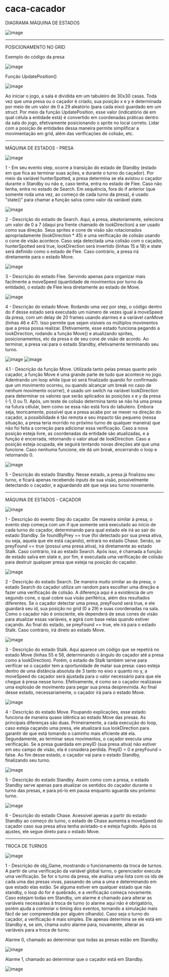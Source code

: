 # caca-cacador

DIAGRAMA MÁQUINA DE ESTADOS

![image](https://user-images.githubusercontent.com/89395563/195960891-b35e4912-c983-46ba-8b55-7ab44c85ffe0.png)

-----------------------------------------------------------------------------------------------------------------------------------------------------------------------

POSICIONAMENTO NO GRID

Exemplo do código da presa

![image](https://user-images.githubusercontent.com/89395563/195962299-972cb85f-e3bd-48b6-b7eb-327b24e624bc.png)

Função UpdatePosition()

![image](https://user-images.githubusercontent.com/89395563/195962308-0f350946-1179-44e1-907b-a3f2c0d1966c.png)

Ao iniciar o jogo, a sala é dividida em um tabuleiro de 30x30 casas. Toda vez que uma presa ou o caçador é criado, sua posição x e y é determinada por meio de um valor de 0 a 29 aleatório (para cada eixo) guardado em um struct. Por meio da função UpdatePosition, esse valor (indicatório de em qual célula a entidade está) é convertido em coordenadas práticas dentro da sala do jogo, efetivamente posicionando o sprite no local correto. Lidar com a posição de entidades dessa maneira permite simplificar a movimentação em grid, além das verificações de colisão, etc.

-----------------------------------------------------------------------------------------------------------------------------------------------------------------------

MÁQUINA DE ESTADOS - PRESA

![image](https://user-images.githubusercontent.com/89395563/195960946-88b2cb91-bec5-4a55-b7c1-00afbef025c4.png)

1 - Em seu evento step, ocorre a transição do estado de Standby (estado em que fica ao terminar suas ações, e durante o turno do caçador). Por meio da variável hunterSpotted, a presa determina se ela avistou o caçador durante o Standby ou não e, caso tenha, entra no estado de Flee. Caso não tenha, entra no estado de Search. Em sequência, fora do if anterior (que somente roda uma vez, ao começo de cada turno da presa), é usado "state()" para chamar a função salva como valor da variável state.


![image](https://user-images.githubusercontent.com/89395563/195961134-9c32774f-fc02-4929-b371-e62be5de9cd2.png)

2 - Descrição do estado de Search. Aqui, a presa, aleatoriamente, seleciona um valor de 0 a 7 (daqui pra frente chamado de lookDirection) a ser usado como sua direção. Seus sprites e cone de visão são rotacionados apropriadamente (lookDirection * 45) e uma verificação de colisão usando o cone de visão acontece. Caso seja detectada uma colisão com o caçador, hunterSpotted será true, lookDirection será invertido (linhas 15 a 18) e state será definido como o estado de Flee. Caso contrário, a presa irá diretamente para o estado Move.

![image](https://user-images.githubusercontent.com/89395563/195962457-3d5516eb-587c-48c6-a4d7-fd45da06bbfe.png)

3 - Descrição do estado Flee. Servindo apenas para organizar mais facilmente a moveSpeed (quantidade de movimentos por turno da entidade), o estado de Flee leva diretamente ao estado de Move.

![image](https://user-images.githubusercontent.com/89395563/195962481-5b67140c-3771-4226-9fb5-b49ea0ed7fd2.png)

4 - Descrição do estado Move. Rodando uma vez por step, o código dentro do if desse estado será executado um número de vezes igual à moveSpeed da presa, com um delay de 20 frames usando alarmes e a variável canMove (linhas 46 e 47). Isso permite que sejam visíveis os múltiplos movimentos que a presa possa realizar.
Efetivamente, esse estado funciona pegando a lookDirection, rodando a função Move() e atualizando sprites, posicionamentos, etc da presa e de seu cone de visão de acordo. Ao terminar, a presa vai para o estado Standby, efetivamente terminando seu turno.

![image](https://user-images.githubusercontent.com/89395563/195962642-32aa2ba5-b424-47e2-b6fa-ff24567b5b5f.png)
![image](https://user-images.githubusercontent.com/89395563/195962648-094ee361-d552-41d3-8baf-21c8acda81c6.png)

4.1 - Descrição da função Move. Utilizada tanto pelas presas quanto pelo caçador, a função Move é uma grande parte de tudo que acontece no jogo. Adentrando um loop while (que só será finalizado quando for confirmado que um movimento ocorreu, ou quando alcançar um break no caso de nenhum movimento ocorrer), é usado um switch na variável lookDirection para determinar os valores que serão aplicados às posições x e y da presa (-1, 0 ou 1). Após, um teste de colisão determina tanto se não há uma presa na futura célular, bem como se essa não está fora do tabuleiro. Embora seja, teoricamente, possível que a presa acabe por se mexer na direção do caçador, a possibilidade é tão remota e seu impacto tão pequeno (nessa situação, a presa teria morrido no próximo turno de qualquer maneira) que não foi feita a correção para adicionar essa verificação. Caso a nova posição esteja livre, as coordenadas da entidade são atualizadas, e a função é encerrada, retornando o valor atual de lookDirection. Caso a posição esteja ocupada, ele seguirá tentando novas direções até que uma funcione. Caso nenhuma funcione, ele dá um break, encerrando o loop e retornando 0.

![image](https://user-images.githubusercontent.com/89395563/195962863-15d2579d-f592-409e-ad8b-a95f6e95d8ea.png)

5 - Descrição do estado Standby. Nesse estado, a presa já finalizou seu turno, e ficará apenas recebendo inputs de sua visão, possivelmente detectando o caçador, e aguardando até que seja seu turno novamente.

-----------------------------------------------------------------------------------------------------------------------------------------------------------------------

MÁQUINA DE ESTADOS - CAÇADOR

![image](https://user-images.githubusercontent.com/89395563/195963044-c8b54bcc-37e1-486c-8e06-c3204b2b0e9e.png)

1 - Descrição do evento Step do caçador. De maneira similar à presa, o evento step começa com um if que somente será executado ao início de cada turno do caçador, determinando para qual estado ele irá ao sair do estado Standby. Se foundByPrey == true (foi detectado por sua presa ativa, ou seja, aquela que ele está caçando), entrará no estado Chase. Senão, se preyFound == true (possui uma presa ativa), irá diretamente ao estado Stalk. Caso contrário, irá ao estado Search. Após isso, é chamada a função de estado salva em state e, por fim, é executada uma verificação de colisão para destruir qualquer presa que esteja na posição do caçador.

![image](https://user-images.githubusercontent.com/89395563/195963133-9825bb63-9739-42ca-9029-e0c86aef4e00.png)

2 - Descrição do estado Search. De maneira muito similar ao da presa, o estado Search do caçador utiliza um random para escolher uma direção e fazer uma verificação de colisão. A diferença aqui é a existência de um segundo cone, o qual cobre sua visão periférica, além dos resultados diferentes. Se o caçador detectar uma presa, preyFound será true, e ele guardará seu id, sua posição no grid (0 a 29) e suas coordenadas na sala. Como o caçador não é onisciente, ele dependerá de seus cones de visão para atualizar essas variáveis, e agirá com base nelas quando estiver caçando. Ao final do estado, se preyFound == true, ele irá para o estado Stalk. Caso contrário, irá direto ao estado Move.

![image](https://user-images.githubusercontent.com/89395563/195963225-10ba6e34-2975-44f8-a6b3-d6f351484277.png)

3 - Descrição do estado Stalk. Aqui aparece um código que se repetirá no estado Move (linhas 55 e 56, determinando o ângulo do caçador até a presa como a lookDirection). Porém, o estado de Stalk também serve para verificar se o caçador tem a oportunidade de matar sua presa: caso esteja dentro de uma distância absoluta de 3 tanto no eixo x quanto no y, a moveSpeed do caçador será ajustada para o valor necessário para que ele chegue à presa nesse turno. Efetivamente, é como se o caçador realizasse uma explosão de movimento para pegar sua presa desprevinida. Ao final desse estado, necessariamente, o caçador irá para o estado Move.

![image](https://user-images.githubusercontent.com/89395563/195963326-98643921-3292-4098-ab61-14a312f6ed04.png)

4 - Descrição do estado Move. Poupando explicações, esse estado funciona de maneira quase idêntica ao estado Move das presas. As principais diferenças são duas. Primeiramente, a cada execução do loop, caso esteja caçando uma presa, ele atualizará sua lookDirection para garantir de que está tomando o caminho mais eficiente até ela. Segundamente, ao terminar seus movimentos, o caçador executa uma verificação. Se a presa guardada em preyID (sua presa ativa) não estiver em seu campo de visão, ela é considera perdida. PreyID = 0 e preyFound = false. Ao fim desse estado, o caçador vai para o estado Standby, finalizando seu turno.

![image](https://user-images.githubusercontent.com/89395563/195963454-c8e70239-b9ca-48f4-aaf4-f45f78a228b7.png)

5 - Descrição do estado Standby. Assim como com a presa, o estado Standby serve apenas para atualizar os sentidos do caçador durante o turno das presas, e para pô-lo em pausa enquanto aguarda seu próximo turno.

![image](https://user-images.githubusercontent.com/89395563/195963486-dc0d41fe-2b83-46bf-81dc-fabc1cd4c365.png)

6 - Descrição do estado Chase. Acessível apenas a partir do estado Standby ao começo do turno, o estado de Chase aumenta a moveSpeed do caçador caso sua presa ativa tenha avistado-o e esteja fugindo. Após os ajustes, ele segue direto para o estado Move.

-----------------------------------------------------------------------------------------------------------------------------------------------------------------------

TROCA DE TURNOS

![image](https://user-images.githubusercontent.com/89395563/195963600-7bcb1fbc-e4f0-4da9-a749-91969584800e.png)

1 - Descrição de obj_Game, mostrando o funcionamento da troca de turnos. A partir de uma verificação da variável global turno, o gerenciador executa uma verificação. Se for o turno da presa, ele analisa uma lista com os ids de cada uma das presas vivas, passando de uma a uma e determinando em que estado elas estão. Se alguma estiver em qualquer estado que não standby, o loop do for é quebrado, e a verificação começa novamente. Caso estejam todas em Standby, um alarme é chamado para alterar as variáveis necessárias à troca de turno (o alarme aqui não é obrigatório, porém ajuda a controlar o timing dos eventos, tornando a simulação mais fácil de ser compreendida por alguém olhando).
Caso seja o turno do caçador, a verificação é mais simples. Ele apenas determina se ele está em Standby e, se sim, chama outro alarme para, novamente, alterar as variáveis para a troca de turno.

Alarme 0, chamado ao determinar que todas as presas estão em Standby.

![image](https://user-images.githubusercontent.com/89395563/195963753-1fc91902-1ef7-426b-961f-7647dfb7e86a.png)

Alarme 1, chamado ao determinar que o caçador está em Standby.

![image](https://user-images.githubusercontent.com/89395563/195963770-a7eb5e66-9be6-4c61-895b-964af3870fab.png)




